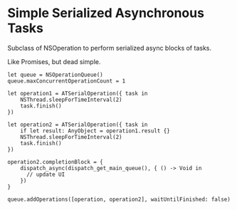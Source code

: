 # Simple Serialized Asynchronous Tasks

Subclass of NSOperation to perform serialized async blocks of tasks.

Like Promises, but dead simple.

```
let queue = NSOperationQueue()
queue.maxConcurrentOperationCount = 1

let operation1 = ATSerialOperation({ task in
    NSThread.sleepForTimeInterval(2)
    task.finish()
})

let operation2 = ATSerialOperation({ task in
    if let result: AnyObject = operation1.result {}
    NSThread.sleepForTimeInterval(2)
    task.finish()
})

operation2.completionBlock = {
    dispatch_async(dispatch_get_main_queue(), { () -> Void in
      // update UI
    })
}

queue.addOperations([operation, operation2], waitUntilFinished: false)

```
